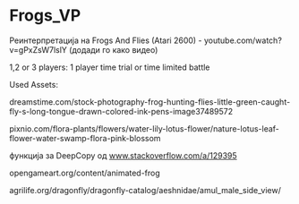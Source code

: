 # Frogs_VP


Реинтерпретација на Frogs And Flies (Atari 2600) - youtube.com/watch?v=gPxZsW7lslY (додади го како видео)

1,2 or 3 players: 1  player time trial or time limited battle




Used Assets:

dreamstime.com/stock-photography-frog-hunting-flies-little-green-caught-fly-s-long-tongue-drawn-colored-ink-pens-image37489572

pixnio.com/flora-plants/flowers/water-lily-lotus-flower/nature-lotus-leaf-flower-water-swamp-flora-pink-blossom

функција за DeepCopy од www.stackoverflow.com/a/129395

opengameart.org/content/animated-frog

agrilife.org/dragonfly/dragonfly-catalog/aeshnidae/amul_male_side_view/



